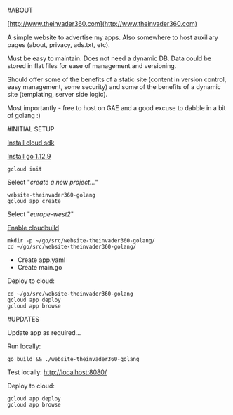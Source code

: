 #ABOUT

[http://www.theinvader360.com](http://www.theinvader360.com)

A simple website to advertise my apps. Also somewhere to host auxiliary pages (about, privacy, ads.txt, etc).

Must be easy to maintain. Does not need a dynamic DB. Data could be stored in flat files for ease of management and versioning.

Should offer some of the benefits of a static site (content in version control, easy management, some security) and some of the benefits of a dynamic site (templating, server side logic).

Most importantly - free to host on GAE and a good excuse to dabble in a bit of golang :)

#INITIAL SETUP

[Install cloud sdk](https://cloud.google.com/sdk/install)

[Install go 1.12.9](https://golang.org/doc/install)

    gcloud init

Select "*create a new project...*"

    website-theinvader360-golang
    gcloud app create

Select "*europe-west2*"

[Enable cloudbuild](https://console.developers.google.com/apis/api/cloudbuild.googleapis.com/overview?project=website-theinvader360-golang)

    mkdir -p ~/go/src/website-theinvader360-golang/
    cd ~/go/src/website-theinvader360-golang/

* Create app.yaml
* Create main.go

Deploy to cloud:

    cd ~/go/src/website-theinvader360-golang
    gcloud app deploy
    gcloud app browse

#UPDATES

Update app as required...

Run locally:

    go build && ./website-theinvader360-golang

Test locally: [http://localhost:8080/](http://localhost:8080/)

Deploy to cloud:

    gcloud app deploy
    gcloud app browse
